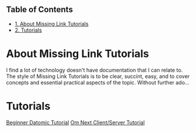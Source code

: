<div id="table-of-contents">
<h2>Table of Contents</h2>
<div id="text-table-of-contents">
<ul>
<li><a href="#sec-1">1. About Missing Link Tutorials</a></li>
<li><a href="#sec-2">2. Tutorials</a></li>
</ul>
</div>
</div>


# About Missing Link Tutorials<a id="sec-1" name="sec-1"></a>

I find a lot of technology doesn't have documentation that I can
relate to.  The style of Missing Link Tutorials is to be clear,
succint, easy, and to cover concepts and essential practical aspects
of the topic.  Without further ado&#x2026;

# Tutorials<a id="sec-2" name="sec-2"></a>

[Beginner Datomic Tutorial](datomic-tutorial.md)
[Om Next Client/Server Tutorial](om-next-client-server-tutorial.md)
